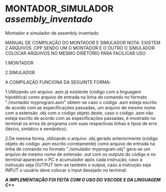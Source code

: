 # MONTADOR_SIMULADOR *assembly_inventado*
Montador e simulador de assembly inventado

MANUAL DE COMPILAÇÃO DO MONTADOR E SIMULADOR 
NOTA: EXISTEM 2 ARQUIVOS .CPP SENDO UM O MONTADOR E O OUTRO O SIMULADOR
      COLOCAR ARQUIVOS NO MESMO DIRETÓRIO PARA FACILICAR USO
      
1.MONTADOR

2.SIMULADOR

A COMPILAÇÃO FUNCIONA DA SEGUINTE FORMA:

1.Utilizando um arquivo .asm já existente (código com a linguagem hipotética) 
  como arquivo de entrada na linha de comando no formato "./montador myprogram.asm" obtem-se
  caso o código .asm esteja escrito de acordo com as especificações passadas, um arquivo de
  mesmo nome com a extensão .obj com o código objeto deste, caso o código .asm não esteja 
  escrito de acordo com as especificações passadas, é mostrado no terminal os erros
  do programa com suas respectivas linhas e tipos de erro (léxico, sintático e semântico).  

2.De mesma forma, utilizando o arquivo .obj gerado anteriormente (código objeto do código
  .asm escrito corretamente) como arquivo de entrada na linha de comando no formato "./simulador myprogram.obj" 
  gera-se um arquivo de mesmo nome de extensão .out com os outputs do código e no terminal 
  aparecem o PC e acumulador após cada instrução, caso a instrução seja OUTPUT tem-se também
  o output, caso a instrução seja INPUT o usuário deve colocar o input desejado no terminal.

***A IMPLEMENTAÇÃO FOI FEITA COM O USO DO VSCODE E DA LINGUAGEM C++***   


